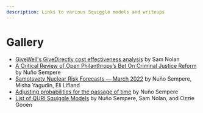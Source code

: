 ```yaml
---
description: Links to various Squiggle models and writeups
---
```


# Gallery

- [GiveWell's GiveDirectly cost effectiveness analysis](https://observablehq.com/@hazelfire/givewells-givedirectly-cost-effectiveness-analysis) by Sam Nolan
- [A Critical Review of Open Philanthropy’s Bet On Criminal Justice Reform](https://forum.effectivealtruism.org/posts/h2N9qEbvQ6RHABcae/a-critical-review-of-open-philanthropy-s-bet-on-criminal) by Nuño Sempere
- [Samotsvety Nuclear Risk Forecasts — March 2022](https://forum.effectivealtruism.org/posts/KRFXjCqqfGQAYirm5/samotsvety-nuclear-risk-forecasts-march-2022) by Nuño Sempere, Misha Yagudin, Eli Lifland
- [Adjusting probabilities for the passage of time](https://www.lesswrong.com/s/rDe8QE5NvXcZYzgZ3/p/j8o6sgRerE3tqNWdj) by Nuño Sempere
- [List of QURI Squiggle Models](https://github.com/quantified-uncertainty/squiggle-models) by Nuño Sempere, Sam Nolan, and Ozzie Gooen
